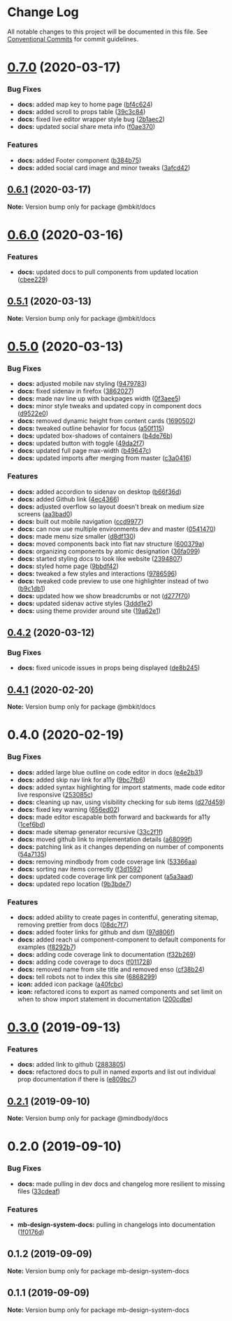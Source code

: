 # Change Log

All notable changes to this project will be documented in this file.
See [Conventional Commits](https://conventionalcommits.org) for commit guidelines.

# [0.7.0](https://github.com/gatsbyjs/gatsby-starter-default/compare/@mbkit/docs@0.6.1...@mbkit/docs@0.7.0) (2020-03-17)


### Bug Fixes

* **docs:** added map key to home page ([bf4c624](https://github.com/gatsbyjs/gatsby-starter-default/commit/bf4c624fabab10148d8367aa5ac81a801f15e316))
* **docs:** added scroll to props table ([39c3c84](https://github.com/gatsbyjs/gatsby-starter-default/commit/39c3c845625232ec7a4543cbe073dd1aa72fb694))
* **docs:** fixed live editor wrapper style bug ([2b1aec2](https://github.com/gatsbyjs/gatsby-starter-default/commit/2b1aec276fee15c19b071b3e70057df3352d75bf))
* **docs:** updated social share meta info ([f0ae370](https://github.com/gatsbyjs/gatsby-starter-default/commit/f0ae37096be7060512b4ffad933dccc40311fe2c))


### Features

* **docs:** added Footer component ([b384b75](https://github.com/gatsbyjs/gatsby-starter-default/commit/b384b75072191f7f312acc10fd71c0b5c9db791c))
* **docs:** added social card image and minor tweaks ([3afcd42](https://github.com/gatsbyjs/gatsby-starter-default/commit/3afcd42a1743930308b91897e7875cb2ed4c701c))





## [0.6.1](https://github.com/gatsbyjs/gatsby-starter-default/compare/@mbkit/docs@0.6.0...@mbkit/docs@0.6.1) (2020-03-17)

**Note:** Version bump only for package @mbkit/docs





# [0.6.0](https://github.com/gatsbyjs/gatsby-starter-default/compare/@mbkit/docs@0.5.1...@mbkit/docs@0.6.0) (2020-03-16)


### Features

* **docs:** updated docs to pull components from updated location ([cbee229](https://github.com/gatsbyjs/gatsby-starter-default/commit/cbee229c27a1bd2432eeed840f74356c447ebd06))





## [0.5.1](https://github.com/gatsbyjs/gatsby-starter-default/compare/@mbkit/docs@0.5.0...@mbkit/docs@0.5.1) (2020-03-13)

**Note:** Version bump only for package @mbkit/docs





# [0.5.0](https://github.com/gatsbyjs/gatsby-starter-default/compare/@mbkit/docs@0.4.2...@mbkit/docs@0.5.0) (2020-03-13)


### Bug Fixes

* **docs:** adjusted mobile nav styling ([9479783](https://github.com/gatsbyjs/gatsby-starter-default/commit/94797839cdd143c1b478b9c360a155d06ad71ab1))
* **docs:** fixed sidenav in firefox ([3862027](https://github.com/gatsbyjs/gatsby-starter-default/commit/386202724d7e1ed3063713405220727e76b574c2))
* **docs:** made nav line up with backpages width ([0f3aee5](https://github.com/gatsbyjs/gatsby-starter-default/commit/0f3aee507d759384ecc560714fe679f40c4ee5f7))
* **docs:** minor style tweaks and updated copy in component docs ([d9522e0](https://github.com/gatsbyjs/gatsby-starter-default/commit/d9522e0f1470800e3103793208e24a84739a5888))
* **docs:** removed dynamic height from content cards ([1690502](https://github.com/gatsbyjs/gatsby-starter-default/commit/1690502934b89f5c4a13dbb296d6f51bd71add76))
* **docs:** tweaked outline behavior for focus ([a50f115](https://github.com/gatsbyjs/gatsby-starter-default/commit/a50f1158b1523845faaab9909d7e4df209366714))
* **docs:** updated box-shadows of containers ([b4de76b](https://github.com/gatsbyjs/gatsby-starter-default/commit/b4de76b748693ffee01c59351adb8b5db55f594a))
* **docs:** updated button with toggle ([49da2f7](https://github.com/gatsbyjs/gatsby-starter-default/commit/49da2f7af9a371472d8534588a6bfc5fb771024b))
* **docs:** updated full page max-width ([b49647c](https://github.com/gatsbyjs/gatsby-starter-default/commit/b49647c45528d77d4b366de108f7934cf5cea081))
* **docs:** updated imports after merging from master ([c3a0416](https://github.com/gatsbyjs/gatsby-starter-default/commit/c3a0416700444161e8c8656258ef2d2db2241bec))


### Features

* **docs:** added accordion to sidenav on desktop ([b66f36d](https://github.com/gatsbyjs/gatsby-starter-default/commit/b66f36db17b50c26004d9a7d788cce6c10827ad1))
* **docs:** added Github link ([4ec4366](https://github.com/gatsbyjs/gatsby-starter-default/commit/4ec4366f7f3e5c2b1137c3ec61c84509f8dffcd6))
* **docs:** adjusted overflow so layout doesn't break on medium size screens ([aa3bad0](https://github.com/gatsbyjs/gatsby-starter-default/commit/aa3bad05da5bf4abacfd06fb3ac8bb87d6614112))
* **docs:** built out mobile navigation ([ccd9977](https://github.com/gatsbyjs/gatsby-starter-default/commit/ccd9977a6d36ec11e189276833836e7c05df85db))
* **docs:** can now use multiple environments dev and master ([0541470](https://github.com/gatsbyjs/gatsby-starter-default/commit/0541470681f2ade0fb32758c5e76d993a7d14259))
* **docs:** made menu size smaller ([d8df130](https://github.com/gatsbyjs/gatsby-starter-default/commit/d8df130d9257a9d7cbc20d8b55362a15db135728))
* **docs:** moved components back into flat nav structure ([600379a](https://github.com/gatsbyjs/gatsby-starter-default/commit/600379a4f1c8391e6e5dd88d11f3c2d5bce2ff14))
* **docs:** organizing components by atomic designation ([36fa099](https://github.com/gatsbyjs/gatsby-starter-default/commit/36fa0995dfbda1c6d129c981062fd2fcd8290115))
* **docs:** started styling docs to look like website ([2394807](https://github.com/gatsbyjs/gatsby-starter-default/commit/23948078087bb90fafc3969e36dff7a6019a3a9d))
* **docs:** styled home page ([9bbdf42](https://github.com/gatsbyjs/gatsby-starter-default/commit/9bbdf42e18eb805b787795e575bab362ee98d4b5))
* **docs:** tweaked a few styles and interactions ([9786596](https://github.com/gatsbyjs/gatsby-starter-default/commit/9786596a71b2766e6d37f652557bb8dd674bac5f))
* **docs:** tweaked code preview to use one highlighter instead of two ([b9c1db1](https://github.com/gatsbyjs/gatsby-starter-default/commit/b9c1db1ff1364d455dc70055bf7204d27b34fb6d))
* **docs:** updated how we show breadcrumbs or not ([d277f70](https://github.com/gatsbyjs/gatsby-starter-default/commit/d277f7018d5305e3c2ac40c2ff6d00e14632077d))
* **docs:** updated sidenav active styles ([3ddd1e2](https://github.com/gatsbyjs/gatsby-starter-default/commit/3ddd1e2ee32ad5c06717e5fd65cb2147b16d087f))
* **docs:** using theme provider around site ([19a62e1](https://github.com/gatsbyjs/gatsby-starter-default/commit/19a62e14ddd9284112984eab00cf357d3edc5afd))





## [0.4.2](https://github.com/gatsbyjs/gatsby-starter-default/compare/@mbkit/docs@0.4.1...@mbkit/docs@0.4.2) (2020-03-12)


### Bug Fixes

* **docs:** fixed unicode issues in props being displayed ([de8b245](https://github.com/gatsbyjs/gatsby-starter-default/commit/de8b245465aa3e776289a274bf42af97be40aa4b))





## [0.4.1](https://github.com/gatsbyjs/gatsby-starter-default/compare/@mbkit/docs@0.4.0...@mbkit/docs@0.4.1) (2020-02-20)

**Note:** Version bump only for package @mbkit/docs





# 0.4.0 (2020-02-19)


### Bug Fixes

* **docs:** added large blue outline on code editor in docs ([e4e2b31](https://github.com/gatsbyjs/gatsby-starter-default/commit/e4e2b31dd2824b85113017aeae936beb50ee4552))
* **docs:** added skip nav link for a11y ([9bc7fb6](https://github.com/gatsbyjs/gatsby-starter-default/commit/9bc7fb6bb2b7f978d4d3d7b078b3d77c000deb2c))
* **docs:** added syntax highlighting for import statments, made code editor live responsive ([253085c](https://github.com/gatsbyjs/gatsby-starter-default/commit/253085cdd5d9a7136effcbac135afe903e49d596))
* **docs:** cleaning up nav, using visibility checking for sub items ([d27d459](https://github.com/gatsbyjs/gatsby-starter-default/commit/d27d4592e1c92ec1dc81a3c67c781b9d5aeeb96b))
* **docs:** fixed key warning ([656ed02](https://github.com/gatsbyjs/gatsby-starter-default/commit/656ed02a7f4be50815497f1d89b7b91bc9bdc1c6))
* **docs:** made editor escapable both forward and backwards for a11y ([1cef6bd](https://github.com/gatsbyjs/gatsby-starter-default/commit/1cef6bd8fb89f6d3059b870f5e510a46baf2fdcf))
* **docs:** made sitemap generator recursive ([33c2f1f](https://github.com/gatsbyjs/gatsby-starter-default/commit/33c2f1f06a9b9906f1cfec35b29fe3d578270d56))
* **docs:** moved github link to implementation details ([a68099f](https://github.com/gatsbyjs/gatsby-starter-default/commit/a68099f4a80d1eff139a34803d43dbd477f0ce79))
* **docs:** patching link as it changes depending on number of components ([54a7135](https://github.com/gatsbyjs/gatsby-starter-default/commit/54a713567a88e6188bacb1dc1a6dfc38d9426552))
* **docs:** removing mindbody from code coverage link ([53366aa](https://github.com/gatsbyjs/gatsby-starter-default/commit/53366aa21027dae0a4ad8ba0ed4025017a79cdaa))
* **docs:** sorting nav items correctly ([f3d1592](https://github.com/gatsbyjs/gatsby-starter-default/commit/f3d1592d604e5a8a3b66fd701fdeac0474415caf))
* **docs:** updated code coverage link per component ([a5a3aad](https://github.com/gatsbyjs/gatsby-starter-default/commit/a5a3aad74084530abaf497a1df3fa45f9fb463af))
* **docs:** updated repo location ([9b3bde7](https://github.com/gatsbyjs/gatsby-starter-default/commit/9b3bde7253dfa268923d2427bfa625bc4ba59dc4))


### Features

* **docs:** added ability to create pages in contentful, generating sitemap, removing prettier from docs ([08dc7f7](https://github.com/gatsbyjs/gatsby-starter-default/commit/08dc7f7cce96036e539f91680e3a1ead1add92c0))
* **docs:** added footer links for github and dsm ([97d806f](https://github.com/gatsbyjs/gatsby-starter-default/commit/97d806fc3c0befeb793bf26b45ba46afb81c313e))
* **docs:** added reach ui component-component to default components for examples ([f8292b7](https://github.com/gatsbyjs/gatsby-starter-default/commit/f8292b77a6457fbbf58b5ed18701faad61ba4a22))
* **docs:** adding code coverage link to documentation ([f32b269](https://github.com/gatsbyjs/gatsby-starter-default/commit/f32b269a8f3507c09deb7e3c6dcf9b2e5ecbceba))
* **docs:** adding code coverage to docs ([f011728](https://github.com/gatsbyjs/gatsby-starter-default/commit/f0117281dd76ebe4cda39bef15b24dc2cdc2d505))
* **docs:** removed name from site title and removed enso ([cf38b24](https://github.com/gatsbyjs/gatsby-starter-default/commit/cf38b24957ba5bfdb3d79ec0d01a3bdac94c4f92))
* **docs:** tell robots not to index this site ([6868299](https://github.com/gatsbyjs/gatsby-starter-default/commit/6868299ac0ce9b1ee704a5317fcb7514eb242a32))
* **icon:** added icon package ([a40fcbc](https://github.com/gatsbyjs/gatsby-starter-default/commit/a40fcbceeb9f8b1ff20efd62f30f04b16b8dd2b4))
* **icon:** refactored icons to export as named components and set limit on when to show import statement in documentation ([200cdbe](https://github.com/gatsbyjs/gatsby-starter-default/commit/200cdbe471436dc5c10bd76061780e0a1fa88bc6))





# [0.3.0](https://github.com/gatsbyjs/gatsby-starter-default/compare/@mindbody/docs@0.2.1...@mindbody/docs@0.3.0) (2019-09-13)


### Features

* **docs:** added link to github ([2883805](https://github.com/gatsbyjs/gatsby-starter-default/commit/2883805))
* **docs:** refactored docs to pull in named exports and list out individual prop documentation if there is ([e809bc7](https://github.com/gatsbyjs/gatsby-starter-default/commit/e809bc7))





## [0.2.1](https://github.com/gatsbyjs/gatsby-starter-default/compare/@mindbody/docs@0.2.0...@mindbody/docs@0.2.1) (2019-09-10)

**Note:** Version bump only for package @mindbody/docs





# 0.2.0 (2019-09-10)


### Bug Fixes

* **docs:** made pulling in dev docs and changelog more resilient to missing files ([33cdeaf](https://github.com/gatsbyjs/gatsby-starter-default/commit/33cdeaf))


### Features

* **mb-design-system-docs:** pulling in changelogs into documentation ([1f0176d](https://github.com/gatsbyjs/gatsby-starter-default/commit/1f0176d))





## 0.1.2 (2019-09-09)

**Note:** Version bump only for package mb-design-system-docs





## 0.1.1 (2019-09-09)

**Note:** Version bump only for package mb-design-system-docs
